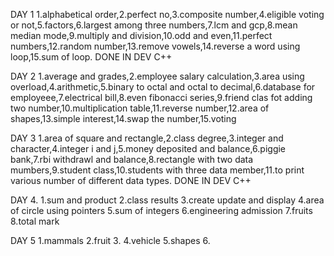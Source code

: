 DAY 1 1.alphabetical order,2.perfect no,3.composite number,4.eligible voting or not,5.factors,6.largest among three numbers,7.lcm and gcp,8.mean median mode,9.multiply and division,10.odd and even,11.perfect numbers,12.random number,13.remove vowels,14.reverse a word using loop,15.sum of loop. DONE IN DEV C++



DAY 2 1.average and grades,2.employee salary calculation,3.area using overload,4.arithmetic,5.binary to octal and octal to decimal,6.database for employeee,7.electrical bill,8.even fibonacci series,9.friend clas fot adding two number,10.multiplication table,11.reverse number,12.area of shapes,13.simple interest,14.swap the number,15.voting 




DAY 3 1.area of square and rectangle,2.class degree,3.integer and character,4.integer i and j,5.money deposited and balance,6.piggie bank,7.rbi withdrawl and balance,8.rectangle with two data mumbers,9.student class,10.students with three data member,11.to print various number of different data types. DONE IN DEV C++




DAY 4. 1.sum and product 2.class results  3.create update and display  4.area of circle using pointers   5.sum of integers  6.engineering admission  7.fruits 8.total mark




DAY 5  1.mammals 2.fruit 3.   4.vehicle   5.shapes  6.
